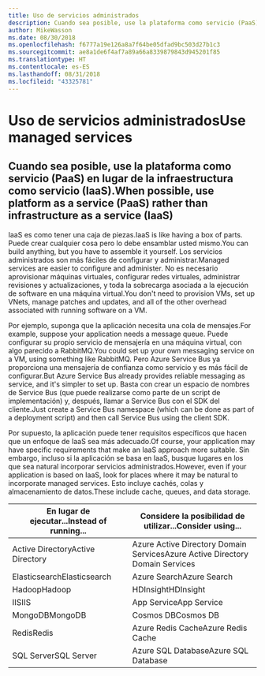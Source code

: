 ```yaml
---
title: Uso de servicios administrados
description: Cuando sea posible, use la plataforma como servicio (PaaS) en lugar de la infraestructura como servicio (IaaS).
author: MikeWasson
ms.date: 08/30/2018
ms.openlocfilehash: f6777a19e126a8a7f64be05dfad9bc503d27b1c3
ms.sourcegitcommit: ae8a1de6f4af7a89a66a8339879843d945201f85
ms.translationtype: HT
ms.contentlocale: es-ES
ms.lasthandoff: 08/31/2018
ms.locfileid: "43325781"
---
```

# <a name="use-managed-services"></a><span data-ttu-id="6b832-103">Uso de servicios administrados</span><span class="sxs-lookup"><span data-stu-id="6b832-103">Use managed services</span></span>

## <a name="when-possible-use-platform-as-a-service-paas-rather-than-infrastructure-as-a-service-iaas"></a><span data-ttu-id="6b832-104">Cuando sea posible, use la plataforma como servicio (PaaS) en lugar de la infraestructura como servicio (IaaS).</span><span class="sxs-lookup"><span data-stu-id="6b832-104">When possible, use platform as a service (PaaS) rather than infrastructure as a service (IaaS)</span></span>

<span data-ttu-id="6b832-105">IaaS es como tener una caja de piezas.</span><span class="sxs-lookup"><span data-stu-id="6b832-105">IaaS is like having a box of parts.</span></span> <span data-ttu-id="6b832-106">Puede crear cualquier cosa pero lo debe ensamblar usted mismo.</span><span class="sxs-lookup"><span data-stu-id="6b832-106">You can build anything, but you have to assemble it yourself.</span></span> <span data-ttu-id="6b832-107">Los servicios administrados son más fáciles de configurar y administrar.</span><span class="sxs-lookup"><span data-stu-id="6b832-107">Managed services are easier to configure and administer.</span></span> <span data-ttu-id="6b832-108">No es necesario aprovisionar máquinas virtuales, configurar redes virtuales, administrar revisiones y actualizaciones, y toda la sobrecarga asociada a la ejecución de software en una máquina virtual.</span><span class="sxs-lookup"><span data-stu-id="6b832-108">You don't need to provision VMs, set up VNets, manage patches and updates, and all of the other overhead associated with running software on a VM.</span></span>

<span data-ttu-id="6b832-109">Por ejemplo, suponga que la aplicación necesita una cola de mensajes.</span><span class="sxs-lookup"><span data-stu-id="6b832-109">For example, suppose your application needs a message queue.</span></span> <span data-ttu-id="6b832-110">Puede configurar su propio servicio de mensajería en una máquina virtual, con algo parecido a RabbitMQ.</span><span class="sxs-lookup"><span data-stu-id="6b832-110">You could set up your own messaging service on a VM, using something like RabbitMQ.</span></span> <span data-ttu-id="6b832-111">Pero Azure Service Bus ya proporciona una mensajería de confianza como servicio y es más fácil de configurar.</span><span class="sxs-lookup"><span data-stu-id="6b832-111">But Azure Service Bus already provides reliable messaging as service, and it's simpler to set up.</span></span> <span data-ttu-id="6b832-112">Basta con crear un espacio de nombres de Service Bus (que puede realizarse como parte de un script de implementación) y, después, llamar a Service Bus con el SDK del cliente.</span><span class="sxs-lookup"><span data-stu-id="6b832-112">Just create a Service Bus namespace (which can be done as part of a deployment script) and then call Service Bus using the client SDK.</span></span> 

<span data-ttu-id="6b832-113">Por supuesto, la aplicación puede tener requisitos específicos que hacen que un enfoque de IaaS sea más adecuado.</span><span class="sxs-lookup"><span data-stu-id="6b832-113">Of course, your application may have specific requirements that make an IaaS approach more suitable.</span></span> <span data-ttu-id="6b832-114">Sin embargo, incluso si la aplicación se basa en IaaS, busque lugares en los que sea natural incorporar servicios administrados.</span><span class="sxs-lookup"><span data-stu-id="6b832-114">However, even if your application is based on IaaS, look for places where it may be natural to incorporate managed services.</span></span> <span data-ttu-id="6b832-115">Esto incluye cachés, colas y almacenamiento de datos.</span><span class="sxs-lookup"><span data-stu-id="6b832-115">These include cache, queues, and data storage.</span></span>

| <span data-ttu-id="6b832-116">En lugar de ejecutar...</span><span class="sxs-lookup"><span data-stu-id="6b832-116">Instead of running...</span></span> | <span data-ttu-id="6b832-117">Considere la posibilidad de utilizar...</span><span class="sxs-lookup"><span data-stu-id="6b832-117">Consider using...</span></span> |
|-----------------------|-------------|
| <span data-ttu-id="6b832-118">Active Directory</span><span class="sxs-lookup"><span data-stu-id="6b832-118">Active Directory</span></span> | <span data-ttu-id="6b832-119">Azure Active Directory Domain Services</span><span class="sxs-lookup"><span data-stu-id="6b832-119">Azure Active Directory Domain Services</span></span> |
| <span data-ttu-id="6b832-120">Elasticsearch</span><span class="sxs-lookup"><span data-stu-id="6b832-120">Elasticsearch</span></span> | <span data-ttu-id="6b832-121">Azure Search</span><span class="sxs-lookup"><span data-stu-id="6b832-121">Azure Search</span></span> |
| <span data-ttu-id="6b832-122">Hadoop</span><span class="sxs-lookup"><span data-stu-id="6b832-122">Hadoop</span></span> | <span data-ttu-id="6b832-123">HDInsight</span><span class="sxs-lookup"><span data-stu-id="6b832-123">HDInsight</span></span> |
| <span data-ttu-id="6b832-124">IIS</span><span class="sxs-lookup"><span data-stu-id="6b832-124">IIS</span></span> | <span data-ttu-id="6b832-125">App Service</span><span class="sxs-lookup"><span data-stu-id="6b832-125">App Service</span></span> |
| <span data-ttu-id="6b832-126">MongoDB</span><span class="sxs-lookup"><span data-stu-id="6b832-126">MongoDB</span></span> | <span data-ttu-id="6b832-127">Cosmos DB</span><span class="sxs-lookup"><span data-stu-id="6b832-127">Cosmos DB</span></span> |
| <span data-ttu-id="6b832-128">Redis</span><span class="sxs-lookup"><span data-stu-id="6b832-128">Redis</span></span> | <span data-ttu-id="6b832-129">Azure Redis Cache</span><span class="sxs-lookup"><span data-stu-id="6b832-129">Azure Redis Cache</span></span> |
| <span data-ttu-id="6b832-130">SQL Server</span><span class="sxs-lookup"><span data-stu-id="6b832-130">SQL Server</span></span> | <span data-ttu-id="6b832-131">Azure SQL Database</span><span class="sxs-lookup"><span data-stu-id="6b832-131">Azure SQL Database</span></span> |


